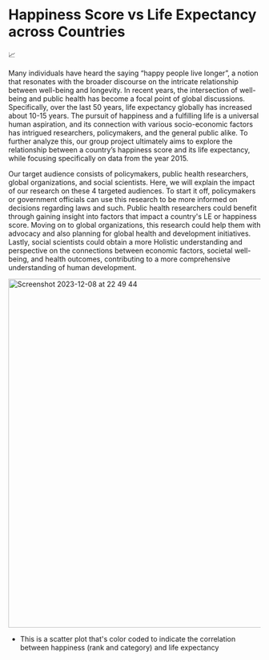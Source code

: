 # Happiness Score vs Life Expectancy across Countries
:chart_with_upwards_trend:	

Many individuals have heard the saying “happy people live longer”, a notion that resonates with the broader discourse on the intricate relationship between well-being and longevity. In recent years, the intersection of well-being and public health has become a focal point of global discussions. Specifically, over the last 50 years, life expectancy globally has increased about 10-15 years. The pursuit of happiness and a fulfilling life is a universal human aspiration, and its connection with various socio-economic factors has intrigued researchers, policymakers, and the general public alike. To further analyze this, our group project ultimately aims to explore the relationship between a country’s happiness score and its life expectancy, while focusing specifically on data from the year 2015.

Our target audience consists of policymakers, public health researchers, global organizations, and social scientists. Here, we will explain the impact of our research on these 4 targeted audiences. To start it off, policymakers or government officials can use this research to be more informed on decisions regarding laws and such. Public health researchers could benefit through gaining insight into factors that impact a country's LE or happiness score. Moving on to global organizations, this research could help them with advocacy and also planning for global health and development initiatives. Lastly, social scientists could obtain a more Holistic understanding and perspective on the connections between economic factors, societal well-being, and health outcomes, contributing to a more comprehensive understanding of human development.

<img width="696" alt="Screenshot 2023-12-08 at 22 49 44" src="https://github.com/roshanmettu/INFO201_FinalProject/assets/136824208/85d71272-6466-4c72-bcff-67e52baf83e8">

* This is a scatter plot that's color coded to indicate the correlation between happiness (rank and category) and life expectancy
